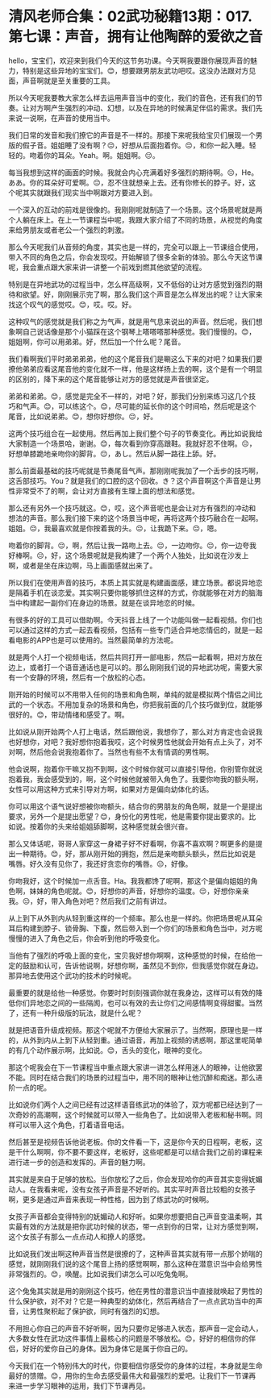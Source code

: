 # 清风老师合集：02武功秘籍13期：017.第七课：声音，拥有让他陶醉的爱欲之音

hello，宝宝们，欢迎来到我们今天的这节务功课。今天啊我要跟你展现声音的魅力，特别是这些异地的宝宝们。😊，想要跟男朋友武功吧哎。这没办法跟对方见面，声音啊就是至关重要的工具。

所以今天呢我要教大家怎么样去运用声音当中的变化，我们的音色，还有我们的节奏。让对方啊产生强烈的冲动、幻想，以及在异地的时候满足伴侣的需求。我们先来说一说啊，在声音的使用当中。

我们日常的发音和我们撩它的声音是不一样的。那接下来呢我给宝贝们展现一个男版的假子音。姐姐睡了没有啊？😔，好想从后面抱着你。😔，和你一起入睡。轻轻的。吻着你的耳朵。Yeah。啊。姐姐啊。😔。

每当我想到这样的画面的时候。我就会内心充满着好多强烈的期待啊。😔，He。ああ。你的耳朵好可爱啊。😔，忍不住就想亲上去。还有你修长的脖子。好，这个呢其实就跟我们现实当中啊跟对方要进入到。

一个深入的互动的前戏是很像的。我刚刚呢就制造了一个场景。这个场景呢就是两个人躺在床上。在上一节课程当中呢，我跟大家介绍了不同的场景，从视觉的角度来给男朋友或者老公一个强烈的刺激。

那么今天呢我们从音频的角度，其实也是一样的，完全可以跟上一节课组合使用，带入不同的角色之后，你会发现哎。开始解锁了很多全新的体验。那么今天这节课呢，我会重点跟大家来讲一讲整一个前戏到燃其他欲望的流程。

特别是在异地武功的过程当中，怎么样高级啊，又不低俗的让对方感觉到强烈的期待和欲望。好，刚刚展示完了啊，那么我们这个声音是怎么样发出的呢？让大家来找这个叹气的感觉哎。😊，哎。哎。好。

这种叹气的感觉就是我们称之为气声，就是用气息来说出的声音。然后呢，我们想象啊自己说话像是那个小猫踩在这个钢琴上嗒嗒嗒那种感觉。我们慢慢的。😊，姐姐啊，你可以用弟弟。好，然后加一个什么呢？尾音。

我们看啊我们平时弟弟弟弟，他的这个尾音我们是唰这么下来的对吧？如果我们要撩他弟弟应看这尾音他的变化就不一样，他是这样扬上去的啊，这个是有一个明显的区别的，降下来的这个尾音能够让对方的感觉就是声音很坚定。

弟弟和弟弟。😊，感觉是完全不一样的，对吧？好，那我们分别来练习这几个技巧和气声。😊，可以练这个。😊，尽可能的延长你的这个时间哈，然后呢是这个尾音，比如说弟弟。😊，想你好想你。😔，好。

这两个技巧组合在一起使用。然后再加上我们整个句子的节奏变化。再比如说我给大家制造一个场景哈，谢谢。😊，每次看到你穿高跟鞋。我就好忍不住啊。😔，好想单膝跪地亲吻你的脚背。😔，あし。然后从脚一路往上舔。好。

那么前面最基础的技巧呢就是节奏尾音气声。那刚刚呢我加了一个舌步的技巧啊，这舌部技巧。You？就是我们的口腔的这个回收。き？这个声音啊这个声音是让男性非常受不了的啊，会让对方直接有生理上面的想法和感觉。

那么还有另外一个技巧就这。😊，哎，这个声音呢也是会让对方有强烈的冲动和想法的声音。那么我们接下来的这个场景当中呢，再将这两个技巧融合在一起啊。姐姐。😔，我最喜欢就是你按着我的头。😔，让我跪下来。😔，嗯。

吻着你的脚背。😔，啊，然后让我一路吻上去。😔，一边吻你。😔，你一边夸我好棒啊。😔，好，这个场景呢就是我构建了一个两个人独处，比如说在沙发上啊，或者是坐在床边啊，马上画面感就出来了。

所以我们在使用声音的技巧，本质上其实就是构建画面感，建立场景。都说异地恋是隔着手机在谈恋爱。其实啊只要你能够抓住这样的方式，你就能够在对方的脑海当中构建起一副你们在身边的场景。就是在谈异地恋的时候。

有很多的好的工具可以借助啊。今天抖音上线了一个功能叫做一起看视频。你们也可以通过这样的方式一起去看视频，包括有一些专门适合异地恋情侣的，就是一起看电影的APP也是可以使用的。当然最简单的方法呢。

就是两个人打一个视频电话，然后共同打开一部电影，然后一起看啊，把对方放在边上，或者打一个语音通话也是可以的。那么刚刚我们说的异地武功呢，需要大家有一个安静的环境，然后有一个放松的心态。

刚开始的时候可以不用带入任何的场景和角色啊，单纯的就是模拟两个情侣之间比武的一个状态。不用加复杂的场景和角色，你把我前面的几个技巧做到位，就能够很好的。😊，带动情绪和感受了。啊。

比如说从刚开始两个人打上电话，然后跟他说，我想你了，那么对方肯定也会说我也好想你，对吧？我好想你抱着我哎，这个时候男性他就会开始有点上头了，对不对啊，然后他会说我抱着你了。当然也有些不太有情调的男性啊。

他会说啊，抱着你干嘛又抱不到啊，这个时候你就可以直接引导他，你别管你就说抱着我，我会感受到的，啊，这个时候他就被带入角色了。我要你吻我的额头啊，女性可以用这种方式来引导对方啊，如果对方是偏向幼体化的话。

你可以用这个语气说好想被你吻额头，结合你的男朋友的角色啊，就是一个是提出要求，另外一个是提出愿望？😊，身份化的男性呢，他是需要你提出要求的。比如说。按着你的头来给姐姐舔脚啊，这种感觉就会很兴奋。

那么又体话呢，哥哥人家穿这一身裙子好不好看啊，你喜不喜欢啊？啊更多的是提出一种期待。😊，好，那从刚开始的拥抱，然后是亲吻额头额头，然后比如说是嘴唇。好久没有见你了，我还好贪恋你的嘴唇。😔，好像。

你吻我好，这个时候加一点舌音。Ha。我我都馋了呢啊，那这个是偏向姐姐的角色啊，妹妹的角色呢就。😊，好想你的声音，好想你的温度。😔，好想你亲亲我。😔，好，带入角色对吧？然后我们之前有讲过。

从上到下从外到内从轻到重这样的一个频率。那么也是一样的。你把场景呢从耳朵耳后构建到脖子、锁骨胸、下腹，然后带入到一个你们的场景和角色当中，对方呢慢慢的进入了角色之后，你会听到他的呼吸变化。

当他有了强烈的呼吸上面的变化，宝贝我好想你啊啊，这种感觉的时候，在给他一定的鼓励和认可，告诉他说啊，好想你啊，虽然见不到你，但我感觉你就在身边。那异地去使用这个武功的技术的时候呢。

最重要的就是给他一种感觉。你要时时刻刻强调你就在我身边，这样可以有效的降低你们异地恋之间的一些隔阂，也可以有效的去让你们之间感情啊变得甜蜜。当然了，还有一种升级版的玩法，就是什么呢？

就是把语音升级成视频。那这个呢就不方便给大家展示了。当然啊，原理也是一样的，从外到内从上到下从轻到重。通过语音，再加上视频的诱惑啊，那这里呢简单的有几个动作展示啊，比如说。😊，舌头的变化，眼神的变化。

那这个呢我会在下一节课程当中重点跟大家讲一讲怎么样用迷人的眼神，让他欲罢不能。同时在结合我们的场景的过程当中，用不同的眼神让他沉醉和痴迷。那么进阶一点的呢。

比如说你们两个人之间已经有过这样语音练武功的体验了，双方呢都已经达到了一次奇妙的高潮啊，这个时候就可以带入一些角色了。比如说带入老板和秘书啊。同样可以带入这个角色，打着语音电话。

然后甚至是视频告诉他说老板。你的文件看一下，这是你今天的日程啊，老板，这是干什么啊啊，你不要不要这样，老板好，这些呢都是可以结合我们之前的课程来进行进一步的创造和发挥的。声音的魅力啊。

其实就是来自于足够的放松。当你放松了之后，你会发现哈你的声音其实变得妩媚动人。在我看来呢，没有女孩子声音是不好听的。其实平时声音比较粗的女孩子啊，更多是通过声音来表现一种性格，因为到了练武功的时候啊。

女孩子声音都会变得特别的妩媚动人和好听。如果你想要把自己声音变温柔啊，其实最有效的方法就是把你武功时候的状态，带一点到你的日常，让对方感觉到啊，这个女孩子有那么一点点动人和撩人的感觉。

比如说我们发出啊这种声音当然是很撩的了，这种声音其实就有带一点那个娇喘的感觉，就刚刚我们说的这个尾音上扬的感觉啊啊，那么这种在潜意识当中会给男性非常强烈的。😊，唤醒。比如说我们讲怎么可以吃兔兔啊。

这个兔兔其实就是用的刚刚这个技巧，他在男性的潜意识当中直接就唤起了男性的什么保护欲，对不对？它是一种典型的幼体化，然后再结合了一点点武功当中的声音，让男性聚积起了保护欲，同时有强烈的幻想。

不用担心你自己的声音不好听啊，因为只要你足够进入状态，那声音一定会动人，大多数女性在武功这件事情上最核心的问题是不够放松。😊，好好的相信你的伴侣，好好的爱你自己的身体。因为身体它是属于你自己的。

今天我们在一个特别伟大的时代，你要相信你感受你的身体的过程，本身就是生命最好的馈赠。😊，用你的生命去感受最伟大和最强烈的爱吧。让我们下一节课再来进一步学习眼神的运用，我们下节课再见。

